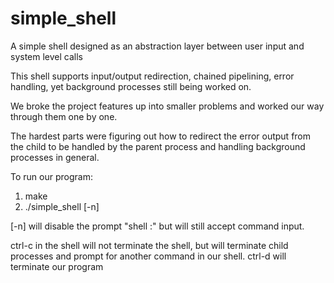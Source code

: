 
# simple_shell
A simple shell designed as an abstraction layer between user input and system level calls 

This shell supports input/output redirection, chained pipelining, error handling, yet background processes still being worked on.

We broke the project features up into smaller problems and worked our way through them one by one.

The hardest parts were figuring out how to redirect the error output from the child to be handled by the parent process and handling background processes in general. 

To run our program:

1. make
2. ./simple_shell [-n]

[-n] will disable the prompt "shell :" but will still accept command input.

ctrl-c in the shell will not terminate the shell, but will terminate child processes and prompt for another command in our shell.
ctrl-d will terminate our program


